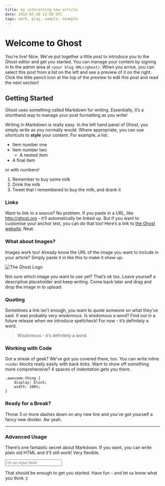 ```yaml
---
title: my interesting new article
date: 2015-03-30 22:58 UTC
tags: work, play, sample, example
---
```


Welcome to Ghost
================

You’re live! Nice. We’ve put together a little post to introduce you to
the Ghost editor and get you started. You can manage your content by
signing in to the admin area at `<your blog URL>/ghost/`. When you
arrive, you can select this post from a list on the left and see a
preview of it on the right. Click the little pencil icon at the top of
the preview to edit this post and read the next section!

Getting Started
---------------

Ghost uses something called Markdown for writing. Essentially, it’s a
shorthand way to manage your post formatting as you write!

Writing in Markdown is really easy. In the left hand panel of Ghost, you
simply write as you normally would. Where appropriate, you can use
*shortcuts* to **style** your content. For example, a list:

-   Item number one
-   Item number two
    -   A nested item
-   A final item

or with numbers!

1.  Remember to buy some milk
2.  Drink the milk
3.  Tweet that I remembered to buy the milk, and drank it

### Links

Want to link to a source? No problem. If you paste in a URL, like
<http://ghost.org> - it’ll automatically be linked up. But if you want
to customise your anchor text, you can do that too! Here’s a link to
[the Ghost website](http://ghost.org). Neat.

### What about Images?

Images work too! Already know the URL of the image you want to include
in your article? Simply paste it in like this to make it show up:

![The Ghost Logo](https://ghost.org/images/ghost.png)

Not sure which image you want to use yet? That’s ok too. Leave yourself
a descriptive placeholder and keep writing. Come back later and drag and
drop the image in to upload:

### Quoting

Sometimes a link isn’t enough, you want to quote someone on what they’ve
said. It was probably very wisdomous. Is wisdomous a word? Find out in a
future release when we introduce spellcheck! For now - it’s definitely a
word.

> Wisdomous - it’s definitely a word.

### Working with Code

Got a streak of geek? We’ve got you covered there, too. You can write
inline `<code>` blocks really easily with back ticks. Want to show off
something more comprehensive? 4 spaces of indentation gets you there.

    .awesome-thing {
        display: block;
        width: 100%;
    }

### Ready for a Break?

Throw 3 or more dashes down on any new line and you’ve got yourself a
fancy new divider. Aw yeah.

------------------------------------------------------------------------

### Advanced Usage

There’s one fantastic secret about Markdown. If you want, you can write
plain old HTML and it’ll still work! Very flexible.

<input type="text" placeholder="I'm an input field!">

That should be enough to get you started. Have fun - and let us know
what you think :)

